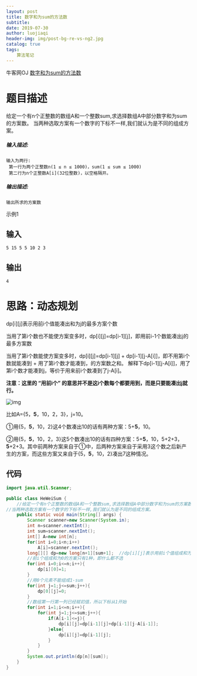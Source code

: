 ```yaml
---
layout: post                          
title: 数字和为sum的方法数                             
subtitle:                             
date: 2019-07-30                      
author: luojiaqi                      
header-img: img/post-bg-re-vs-ng2.jpg 
catalog: true                         
tags:                                 
    算法笔记                             
---
```


牛客网OJ [数字和为sum的方法数](https://www.nowcoder.com/questionTerminal/7f24eb7266ce4b0792ce8721d6259800)

# 题目描述

给定一个有n个正整数的数组A和一个整数sum,求选择数组A中部分数字和为sum的方案数。
 当两种选取方案有一个数字的下标不一样,我们就认为是不同的组成方案。

##### **输入描述:**

```
输入为两行:
 第一行为两个正整数n(1 ≤ n ≤ 1000)，sum(1 ≤ sum ≤ 1000)
 第二行为n个正整数A[i](32位整数)，以空格隔开。
```

##### **输出描述:**

```
输出所求的方案数
```

示例1

## 输入

```
5 15 5 5 10 2 3
```

## 输出

```
4
```

# 思路：动态规划

dp\[i\]\[j\]表示用前i个值能凑出和为j的最多方案个数

当用了第i个数也不能使方案变多时，dp\[i\]\[j\]=dp\[i-1\]\[j\]，即用前i-1个数能凑出j的最多方案数

当用了第i个数能使方案变多时，dp\[i\]\[j\]=dp\[i-1\]\[j\] + dp\[i-1\]\[j-A[i]\]，即不用第i个数就能凑到 + 用了第i个数才能凑到，的方案数之和。
解释下dp\[i-1\]\[j-A[i]\]，用了第i个数才能凑到j，等价于用来前i个数凑到了j-A[i]。

**注意：这里的 “用前i个” 的意思并不是这i个数每个都要用到，而是只要能凑出j就行。**

![img](https://uploadfiles.nowcoder.com/images/20180120/8714452_1516433200098_47A6932593CCC1B08960C7B9B6BD8CB4)

比如A={5，**5**，10，2，3}，j=10。

①用{5，**5**，10，2}这4个数凑出10的话有两种方案：5+**5**，10。

②用{5，**5**，10，2，3}这5个数凑出10的话有四种方案：5+**5**，10，5+2+3，**5**+2+3。其中前两种方案来自于①中，后两种方案来自于采用3这个数之后新产生的方案，而这些方案又来自于{5，**5**，10，2}凑出7这种情况。

## 代码

```java
import java.util.Scanner;

public class HeWeiSum {
    //给定一个有n个正整数的数组A和一个整数sum,求选择数组A中部分数字和为sum的方案数。
//当两种选取方案有一个数字的下标不一样,我们就认为是不同的组成方案。
    public static void main(String[] args) {
        Scanner scanner=new Scanner(System.in);
        int n=scanner.nextInt();
        int sum=scanner.nextInt();
        int[] A=new int[n];
        for(int i=0;i<n;i++)
            A[i]=scanner.nextInt();
        long[][] dp=new long[n+1][sum+1];  //dp[i][j]表示用前i个值组成和为j的方案个数
        //前i个组成和为0的方案只有1种，即什么都不选
        for(int i=0;i<=n;i++){
            dp[i][0]=1;
        }
        //用0个元素不能组成1-sum
        for(int j=1;j<=sum;j++){
            dp[0][j]=0;
        }
		//数组第一行第一列已经赋初值，所以下标从1开始
        for(int i=1;i<=n;i++){
            for(int j=1;j<=sum;j++){
                if(A[i-1]<=j){
                    dp[i][j]=dp[i-1][j]+dp[i-1][j-A[i-1]];
                }else{
                    dp[i][j]=dp[i-1][j];
                }
            }
        }
        System.out.println(dp[n][sum]);
    }
}
```

